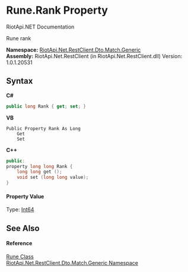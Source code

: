 # Rune.Rank Property 
RiotApi.NET Documentation 

Rune rank

**Namespace:**&nbsp;<a href="f4767f78-ec21-8fc9-5619-34d53bfe8e2e">RiotApi.Net.RestClient.Dto.Match.Generic</a><br />**Assembly:**&nbsp;RiotApi.Net.RestClient (in RiotApi.Net.RestClient.dll) Version: 1.0.1.20531

## Syntax

**C#**<br />
``` C#
public long Rank { get; set; }
```

**VB**<br />
``` VB
Public Property Rank As Long
	Get
	Set
```

**C++**<br />
``` C++
public:
property long long Rank {
	long long get ();
	void set (long long value);
}
```


#### Property Value
Type: <a href="http://msdn2.microsoft.com/en-us/library/6yy583ek" target="_blank">Int64</a>

## See Also


#### Reference
<a href="d4c35c5b-ffdb-4ab7-7800-8fd38d0837e5">Rune Class</a><br /><a href="f4767f78-ec21-8fc9-5619-34d53bfe8e2e">RiotApi.Net.RestClient.Dto.Match.Generic Namespace</a><br />